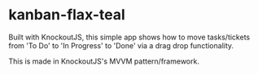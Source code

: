 # kanban-flax-teal

Built with KnockoutJS, this simple app shows how to move tasks/tickets from 'To Do' to 'In Progress' to 'Done' via a drag drop functionality.

This is made in KnockoutJS's MVVM pattern/framework.
